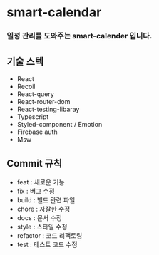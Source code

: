 # smart-calendar

### 일정 관리를 도와주는 smart-calender 입니다.

## 기술 스텍
* React
* Recoil
* React-query
* React-router-dom
* React-testing-libaray
* Typescript
* Styled-component / Emotion
* Firebase auth
* Msw


## Commit 규칙
* feat : 새로운 기능
* fix : 버그 수정
* build : 빌드 관련 파일
* chore : 자잘한 수정
* docs : 문서 수정
* style : 스타일 수정
* refactor : 코드 리팩토링
* test : 테스트 코드 수정



